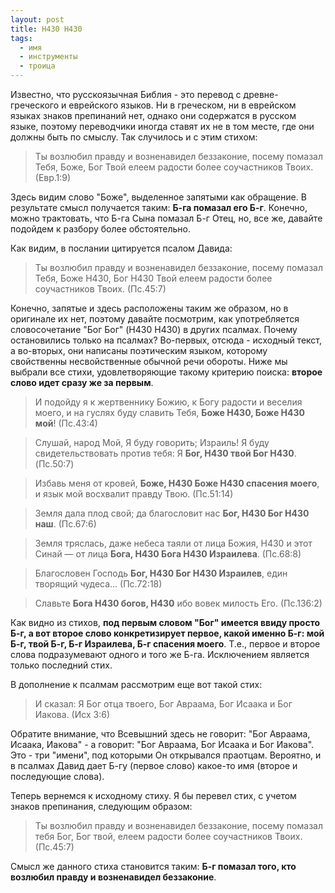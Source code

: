 ```yaml
---
layout: post
title: H430 H430
tags: 
  - имя
  - инструменты
  - троица
---
```


Известно, что русскоязычная Библия - это перевод с древне- греческого и еврейского языков. Ни в греческом, ни в еврейском языках знаков препинаний нет, однако они содержатся в русском языке, поэтому переводчики иногда ставят их не в том месте, где они должны быть по смыслу. Так случилось и с этим стихом:

> Ты возлюбил правду и возненавидел беззаконие, посему помазал Тебя, Боже, Бог Твой елеем радости более соучастников Твоих. (Евр.1:9)

Здесь видим слово "Боже", выделенное запятыми как обращение. В результате смысл получается таким: **Б-га помазал его Б-г**. Конечно, можно трактовать, что Б-га Сына помазал Б-г Отец, но, все же, давайте подойдем к разбору более обстоятельно.

Как видим, в послании цитируется псалом Давида:

> Ты возлюбил правду и возненавидел беззаконие, посему помазал Тебя, Боже H430, Бог H430 Твой елеем радости более соучастников Твоих. (Пс.45:7)

Конечно, запятые и здесь расположены таким же образом, но в оригинале их нет, поэтому давайте посмотрим, как употребляется словосочетание "Бог Бог" (H430 H430) в других псалмах. Почему остановились только на псалмах? Во-первых, отсюда - исходный текст, а во-вторых, они написаны поэтическим языком, которому свойственны несвойственные обычной речи обороты. Ниже мы выбрали все стихи, удовлетворяющие такому критерию поиска: **второе слово идет сразу же за первым**.

> И подойду я к жертвеннику Божию, к Богу радости и веселия моего, и на гуслях буду славить Тебя, **Боже H430, Боже H430 мой**! (Пс.43:4)

> Слушай, народ Мой, Я буду говорить; Израиль! Я буду свидетельствовать против тебя: Я **Бог, H430 твой Бог H430**. (Пс.50:7)

> Избавь меня от кровей, **Боже, H430 Боже H430 спасения моего**, и язык мой восхвалит правду Твою. (Пс.51:14)

> Земля дала плод свой; да благословит нас **Бог, H430 Бог H430 наш**. (Пс.67:6)

> Земля тряслась, даже небеса таяли от лица Божия, H430 и этот Синай — от лица **Бога, H430 Бога H430 Израилева**. (Пс.68:8)

> Благословен Господь **Бог, H430 Бог H430 Израилев**, един творящий чудеса... (Пс.72:18)

> Славьте **Бога H430 богов, H430** ибо вовек милость Его. (Пс.136:2)

Как видно из стихов, **под первым словом "Бог" имеется ввиду просто Б-г, а вот второе слово конкретизирует первое, какой именно Б-г: мой Б-г, твой Б-г, Б-г Израилева, Б-г спасения моего**. Т.е., первое и второе слова подразумевают одного и того же Б-га. Исключением является только последний стих.

В дополнение к псалмам рассмотрим еще вот такой стих:

> И сказал: Я Бог отца твоего, Бог Авраама, Бог Исаака и Бог Иакова. (Исх 3:6)

Обратите внимание, что Всевышний здесь не говорит: "Бог Авраама, Исаака, Иакова" - а говорит: "Бог Авраама, Бог Исаака и Бог Иакова". Это - три "имени", под которыми Он открывался праотцам. Вероятно, и в псалмах Давид дает Б-гу (первое слово) какое-то имя (второе и последующие слова).

Теперь вернемся к исходному стиху. Я бы перевел стих, с учетом знаков препинания, следующим образом:

> Ты возлюбил правду и возненавидел беззаконие, посему помазал тебя Бог, Бог твой, елеем радости более соучастников Твоих. (Пс.45:7)

Смысл же данного стиха становится таким: **Б-г помазал того, кто возлюбил правду и возненавидел беззаконие**.
